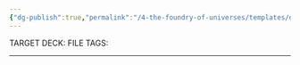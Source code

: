 ```yaml
---
{"dg-publish":true,"permalink":"/4-the-foundry-of-universes/templates/do-this-first-anki-target-deck/"}
---
```


TARGET DECK:
FILE TAGS:

-----
